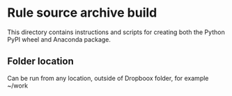 # Rule source archive build
This directory contains instructions and scripts for creating both the Python PyPI wheel and Anaconda package. 

## Folder location

Can be run from any location, outside of Dropboox folder, for example ~/work

